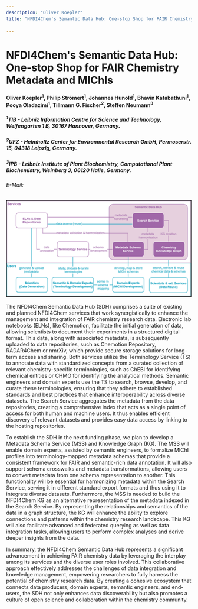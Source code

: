 ```yaml
---
description: "Oliver Koepler"
title: "NFDI4Chem's Semantic Data Hub: One-stop Shop for FAIR Chemistry Metadata and MIChIs"

---
```


# NFDI4Chem's Semantic Data Hub: One-stop Shop for FAIR Chemistry Metadata and MIChIs

#### Oliver Koepler<sup>1</sup>, Philip Strömert<sup>1</sup>, Johannes Hunold<sup>1</sup>, Bhavin Katabathuni<sup>1</sup>, Pooya Oladazimi<sup>1</sup>, Tillmann G. Fischer<sup>2</sup>, Steffen Neumann<sup>3</sup>

#####  <sup>1</sup>TIB - Leibniz Information Centre for Science and Technology, Welfengarten 1 B, 30167 Hannover, Germany.
#####  <sup>2</sup>UFZ - Helmholtz Center for Environmental Research GmbH, Permoserstr. 15, 04318 Leipzig, Germany.
##### <sup>3</sup>IPB - Leibniz Institute of Plant Biochemistry, Computational Plant Biochemistry, Weinberg 3, 06120 Halle, Germany.


###### E-Mail: 

![Figure](/img/oliver.png)


The NFDI4Chem Semantic Data Hub (SDH) comprises a suite of existing and planned NFDI4Chem services that work synergistically to enhance the management and integration of FAIR chemistry research data. Electronic lab notebooks (ELNs), like Chemotion, facilitate the initial generation of data, allowing scientists to document their experiments in a structured digital format. This data, along with associated metadata, is subsequently uploaded to data repositories, such as Chemotion Repository, RADAR4Chem or nmrXiv, which provide secure storage solutions for long-term access and sharing. Both services utilize the Terminology Service (TS) to annotate data with standardized concepts from a curated collection of relevant chemistry-specific terminologies, such as ChEBI for identifying chemical entities or CHMO for identifying the analytical methods. Semantic engineers and domain experts use the TS to search, browse, develop, and curate these terminologies, ensuring that they adhere to established standards and best practices that enhance interoperability across diverse datasets. The Search Service aggregates the metadata from the data repositories, creating a comprehensive index that acts as a single point of access for both human and machine users. It thus enables efficient discovery of relevant datasets and provides easy data access by linking to the hosting repositories.

To establish the SDH in the next funding phase, we plan to develop a Metadata Schema Service (MSS) and Knowledge Graph (KG). The MSS will enable domain experts, assisted by semantic engineers, to formalize MIChI profiles into terminology-mapped metadata schemas that provide a consistent framework for FAIR and semantic-rich data annotation. It will also support schema crosswalks and metadata transformations, allowing users to convert metadata from one schema representation to another. This functionality will be essential for harmonizing metadata within the Search Service, serving it in different standard export formats and thus using it to integrate diverse datasets. Furthermore, the MSS is needed to build the NFDI4Chem KG as an alternative representation of the metadata indexed in the Search Service. By representing the relationships and semantics of the data in a graph structure, the KG will enhance the ability to explore connections and patterns within the chemistry research landscape. This KG will also facilitate advanced and federated querying as well as data integration tasks, allowing users to perform complex analyses and derive deeper insights from the data. 

In summary, the NFDI4Chem Semantic Data Hub represents a significant advancement in achieving FAIR chemistry data by leveraging the interplay among its services and the diverse user roles involved. This collaborative approach effectively addresses the challenges of data integration and knowledge management, empowering researchers to fully harness the potential of chemistry research data. By creating a cohesive ecosystem that connects data producers, domain experts, semantic engineers, and end-users, the SDH not only enhances data discoverability but also promotes a culture of open science and collaboration within the chemistry community.

